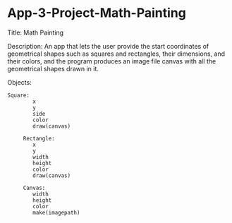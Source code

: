 # App-3-Project-Math-Painting

Title: Math Painting

Description: An app that lets the user provide the start coordinates of geometrical shapes such as
squares and rectangles, their dimensions, and their colors, and the program produces an image file canvas with all
the geometrical shapes drawn in it.

Objects: 

	Square:
            x
            y
            side
            color
            draw(canvas)

         Rectangle:
            x
            y
            width
            height
            color
            draw(canvas)

         Canvas:
            width
            height
            color
            make(imagepath)
